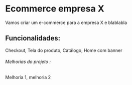 # Ecommerce empresa X

Vamos criar um e-commerce para a empresa X e blablabla

## Funcionalidades:

Checkout, Tela do produto, Catálogo, Home com banner

###### Melhorias do projeto :

Melhoria 1, melhoria 2
